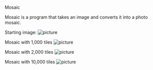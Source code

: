 Mosaic

Mosaic is a program that takes an image and converts it into a photo mosaic.

Starting image:
![picture](https://cloud.githubusercontent.com/assets/1471917/19137134/ad9df3e0-8b3f-11e6-832a-cce33f762927.jpg)

Mosaic with 1,000 tiles
![picture](https://cloud.githubusercontent.com/assets/1471917/19137135/ad9e3670-8b3f-11e6-8a39-9b7daecf18ce.jpg)

Mosaic with 2,000 tiles
![picture](https://cloud.githubusercontent.com/assets/1471917/19137136/ada0b68e-8b3f-11e6-804b-041478f07431.jpg)

Mosaic with 10,000 tiles
![picture](https://cloud.githubusercontent.com/assets/1471917/19137133/ad9de90e-8b3f-11e6-92fa-71822e23d84c.jpg)
